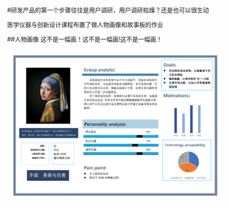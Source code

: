 #研发产品的第一个步骤往往是用户调研，用户调研枯燥？还是也可以很生动

医学仪器与创新设计课程布置了做人物画像和故事板的作业

##人物画像
这不是一幅画！这不是一幅画!这不是一幅画！


![image](https://github.com/lylovewvy/ly.github.io/blob/master/图片1.png)
